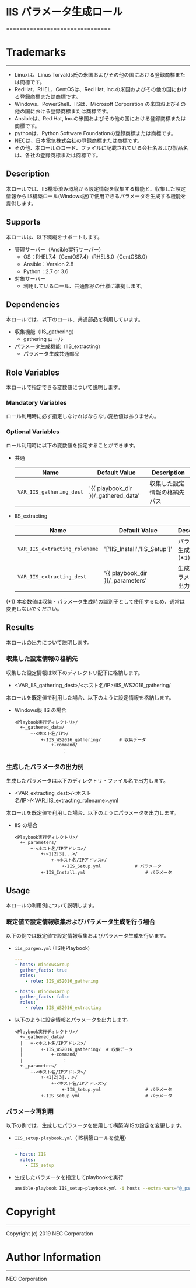 # IIS パラメータ生成ロール
===============================
# Trademarks
-----------
* Linuxは、Linus Torvalds氏の米国およびその他の国における登録商標または商標です。
* RedHat、RHEL、CentOSは、Red Hat, Inc.の米国およびその他の国における登録商標または商標です。
* Windows、PowerShell、IISは、Microsoft Corporation の米国およびその他の国における登録商標または商標です。
* Ansibleは、Red Hat, Inc.の米国およびその他の国における登録商標または商標です。
* pythonは、Python Software Foundationの登録商標または商標です。
* NECは、日本電気株式会社の登録商標または商標です。
* その他、本ロールのコード、ファイルに記載されている会社名および製品名は、各社の登録商標または商標です。

## Description

本ロールでは、IIS構築済み環境から設定情報を収集する機能と、収集した設定情報からIIS構築ロール(Windows版)で使用できるパラメータを生成する機能を提供します。

## Supports

本ロールは、以下環境をサポートします。

- 管理サーバー（Ansible実行サーバー）
  - OS：RHEL7.4（CentOS7.4）/RHEL8.0（CentOS8.0）
  - Ansible：Version 2.8
  - Python：2.7 or 3.6
- 対象サーバー
  - 利用しているロール、共通部品の仕様に準拠します。

## Dependencies

本ロールでは、以下のロール、共通部品を利用しています。

- 収集機能（IIS_gathering）
  - gathering ロール
- パラメータ生成機能（IIS_extracting）
  - パラメータ生成共通部品

## Role Variables

本ロールで指定できる変数値について説明します。

### Mandatory Variables

ロール利用時に必ず指定しなければならない変数値はありません。

### Optional Variables

ロール利用時に以下の変数値を指定することができます。

- 共通

    | Name                            | Default Value | Description                        |
    | ------------------------------- | ------------- | -----------------------------------|
    |`VAR_IIS_gathering_dest`         |'{{ playbook_dir }}/_gathered_data' |収集した設定情報の格納先パス |

- IIS_extracting

    | Name                            | Default Value | Description                        |
    | ------------------------------- | ------------- | -----------------------------------|
    |`VAR_IIS_extracting_rolename`    |'['IIS_Install','IIS_Setup']'    |パラメータ生成対象 (*1) |
    |`VAR_IIS_extracting_dest`        |'{{ playbook_dir }}/_parameters' |生成したパラメータの出力先パス |

(*1) 本変数値は収集・パラメータ生成時の識別子として使用するため、通常は変更しないでください。

## Results

本ロールの出力について説明します。

### 収集した設定情報の格納先

収集した設定情報は以下のディレクトリ配下に格納します。

- <VAR_IIS_gathering_dest>/<ホスト名/IP>/IIS_WS2016_gathering/

本ロールを既定値で利用した場合、以下のように設定情報を格納します。

- Windows版 IIS の場合

    ```none
    <Playbook実行ディレクトリ>/
      +-_gathered_data/
          +-<ホスト名/IP>/
              +-IIS_WS2016_gathering/       # 収集データ
                  +-command/
                      ：
    ```

### 生成したパラメータの出力例

生成したパラメータは以下のディレクトリ・ファイル名で出力します。

- <VAR_extracting_dest>/<ホスト名/IP>/<VAR_IIS_extracting_rolename>.yml

本ロールを既定値で利用した場合、以下のようにパラメータを出力します。

- IIS の場合

    ```none
    <Playbook実行ディレクトリ>/
      +-_parameters/
          +-<ホスト名/IPアドレス>/
              +-<1|2|3|...>/
                  +-<ホスト名/IPアドレス>/
                      +-IIS_Setup.yml             # パラメータ
              +-IIS_Install.yml                       # パラメータ

    ```

## Usage

本ロールの利用例について説明します。

### 既定値で設定情報収集およびパラメータ生成を行う場合

以下の例では既定値で設定情報収集およびパラメータ生成を行います。

- `iis_pargen.yml` (IIS用Playbook)

    ```yaml
    ---
    - hosts: WindowsGroup
      gather_facts: true
      roles:
        - role: IIS_WS2016_gathering

    - hosts: WindowsGroup
      gather_facts: false
      roles:
        - role: IIS_WS2016_extracting
    ```

- 以下のように設定情報とパラメータを出力します。

    ```none
    <Playbook実行ディレクトリ>/
      +-_gathered_data/
      |   +-<ホスト名/IPアドレス>/
      |       +-IIS_WS2016_gathering/  # 収集データ
      |           +-command/
      |               ：
      +-_parameters/
          +-<ホスト名/IPアドレス>/
              +-<1|2|3|...>/
                  +-<ホスト名/IPアドレス>/
                      +-IIS_Setup.yml                 # パラメータ
              +-IIS_Setup.yml                         # パラメータ
    ```

### パラメータ再利用

以下の例では、生成したパラメータを使用して構築済IISの設定を変更します。

- `IIS_setup-playbook.yml`（IIS構築ロールを使用）

    ```yaml
    ---
    - hosts: IIS
      roles:
        - IIS_setup
    ```

- 生成したパラメータを指定してplaybookを実行

    ```sh
    ansible-playbook IIS_setup-playbook.yml -i hosts --extra-vars="@_parameters/<ホスト名/IPアドレス>/<1|2|3|...>/<ホスト名/IPアドレス>/IIS_Setup.yml"
    ```

# Copyright
---------
Copyright (c) 2019 NEC Corporation

# Author Information
------------------
NEC Corporation
